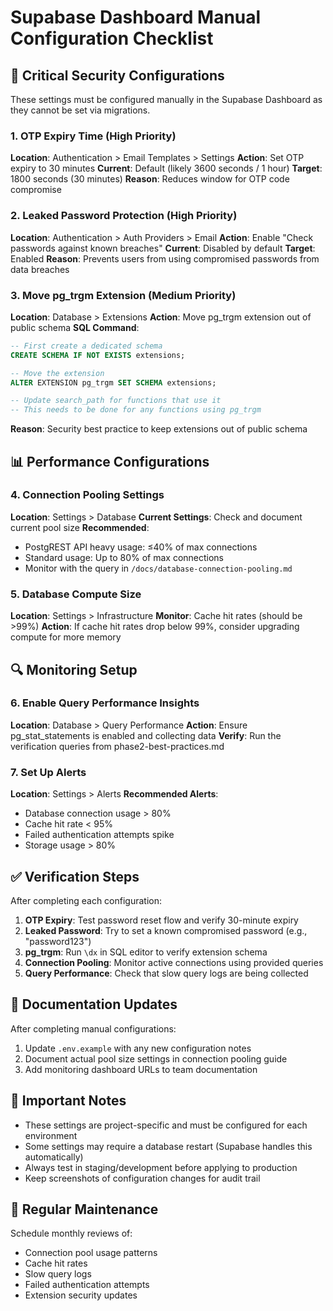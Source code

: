 # Supabase Dashboard Manual Configuration Checklist

## 🔴 Critical Security Configurations

These settings must be configured manually in the Supabase Dashboard as they cannot be set via migrations.

### 1. OTP Expiry Time (High Priority)
**Location**: Authentication > Email Templates > Settings
**Action**: Set OTP expiry to 30 minutes
**Current**: Default (likely 3600 seconds / 1 hour)
**Target**: 1800 seconds (30 minutes)
**Reason**: Reduces window for OTP code compromise

### 2. Leaked Password Protection (High Priority)  
**Location**: Authentication > Auth Providers > Email
**Action**: Enable "Check passwords against known breaches"
**Current**: Disabled by default
**Target**: Enabled
**Reason**: Prevents users from using compromised passwords from data breaches

### 3. Move pg_trgm Extension (Medium Priority)
**Location**: Database > Extensions
**Action**: Move pg_trgm extension out of public schema
**SQL Command**:
```sql
-- First create a dedicated schema
CREATE SCHEMA IF NOT EXISTS extensions;

-- Move the extension
ALTER EXTENSION pg_trgm SET SCHEMA extensions;

-- Update search_path for functions that use it
-- This needs to be done for any functions using pg_trgm
```
**Reason**: Security best practice to keep extensions out of public schema

## 📊 Performance Configurations

### 4. Connection Pooling Settings
**Location**: Settings > Database
**Current Settings**: Check and document current pool size
**Recommended**:
- PostgREST API heavy usage: ≤40% of max connections
- Standard usage: Up to 80% of max connections
- Monitor with the query in `/docs/database-connection-pooling.md`

### 5. Database Compute Size
**Location**: Settings > Infrastructure
**Monitor**: Cache hit rates (should be >99%)
**Action**: If cache hit rates drop below 99%, consider upgrading compute for more memory

## 🔍 Monitoring Setup

### 6. Enable Query Performance Insights
**Location**: Database > Query Performance
**Action**: Ensure pg_stat_statements is enabled and collecting data
**Verify**: Run the verification queries from phase2-best-practices.md

### 7. Set Up Alerts
**Location**: Settings > Alerts
**Recommended Alerts**:
- Database connection usage > 80%
- Cache hit rate < 95%
- Failed authentication attempts spike
- Storage usage > 80%

## ✅ Verification Steps

After completing each configuration:

1. **OTP Expiry**: Test password reset flow and verify 30-minute expiry
2. **Leaked Password**: Try to set a known compromised password (e.g., "password123")
3. **pg_trgm**: Run `\dx` in SQL editor to verify extension schema
4. **Connection Pooling**: Monitor active connections using provided queries
5. **Query Performance**: Check that slow query logs are being collected

## 📝 Documentation Updates

After completing manual configurations:
1. Update `.env.example` with any new configuration notes
2. Document actual pool size settings in connection pooling guide
3. Add monitoring dashboard URLs to team documentation

## 🚨 Important Notes

- These settings are project-specific and must be configured for each environment
- Some settings may require a database restart (Supabase handles this automatically)
- Always test in staging/development before applying to production
- Keep screenshots of configuration changes for audit trail

## 📅 Regular Maintenance

Schedule monthly reviews of:
- Connection pool usage patterns
- Cache hit rates
- Slow query logs
- Failed authentication attempts
- Extension security updates